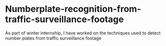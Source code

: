 # Numberplate-recognition-from-traffic-surveillance-footage
As part of winter internship, I have worked on the techniques used to detect number plates from traffic surveillance footage
